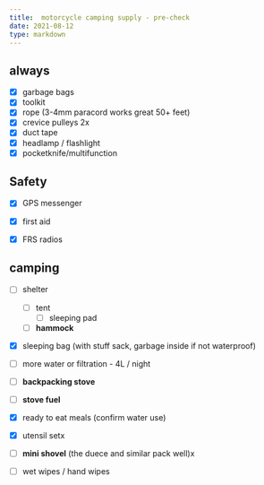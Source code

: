 ```yaml
---
title:  motorcycle camping supply - pre-check
date: 2021-08-12 
type: markdown
---
```



## always

- [x] garbage bags
- [x] toolkit
- [x] rope (3-4mm paracord works great 50+ feet)
- [x] crevice pulleys 2x
- [x] duct tape
- [x] headlamp / flashlight
- [x] pocketknife/multifunction

## Safety
- [x] GPS messenger
- [x] first aid
- [x] FRS radios



## camping

- [ ] shelter
  - [ ] tent
    - [ ] sleeping pad
  - [ ] **hammock** 
- [x] sleeping bag (with stuff sack, garbage inside if not waterproof)
- [ ] more water or filtration - 4L / night
- [ ] **backpacking stove** 
- [ ] **stove fuel**
- [x] ready to eat meals (confirm water use)
- [x] utensil setx
- [ ] **mini shovel** (the duece and similar pack well)x
- [ ] wet wipes / hand wipes





